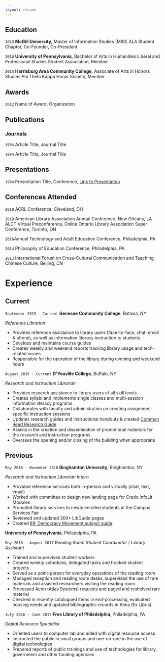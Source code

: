```yaml
---
layout: resume
---
```


## Education

`2019`
__McGill University,__
Master of Information Studies (MISt)
ALA Student Chapter, Co-Founder, Co-President

`2016`
__University of Pennsylvania,__
Bachelor of Arts in Humanities
Liberal and Professional Studies Student Association, Member

`2015`
__Harrisburg Area Community College,__
Associate of Arts in Honors Studies
Phi Theta Kappa Honor Society, Member

## Awards

`2012`
Name of Award, Organization 

## Publications

<!-- A list is also available [online](https://scholar.google.co.uk/citations?user=LTOTl0YAAAAJ) -->

### Journals

`1994`
Article Title, Journal Title

`1994`
Article Title, Journal Title

## Presentations

`1994`
Presentation Title, Conference, <a href="https://MyWebsite.tld/presentation1">Link to Presentation</a>

## Conferences Attended

`2019`
ACRL Conference, Cleveland, OH

`2018`
American Library Association Annual Conference, New Orleans, LA
ALCT Virtual Preconference, Online
Ontario Library Association Super Conference, Toronto, ON

`2016`Annual Technology and Adult Education Conference, Philadelphia, PA

`2014` Philosophy of Education Conference, Philadelphia, PA

`2013` International Forum on Cross-Cultural Communication and Teaching Chinese Culture, Beijing, CN


# Experience

## Current

`September 2019 - Current`
__Genesee Community College__, Batavia, NY  

*Reference Librarian*
- Provides reference assistance to library users (face-to-face, chat, email & phone), as well as
information literacy instruction to students
- Develops and maintains course guides
- Creates weekly and weekend reports tracking library usage and tech-related issues
- Responsible for the operation of the library during evening and weekend hours

`August 2019 - Current`
__D'Youville College__, Buffalo, NY 

*Research and Instruction Librarian*
- Provides research assistance to library users of all skill levels
- Creates syllabi and implements single classes and multi-session information literacy programs
- Collaborates with faculty and administration on creating assignment-specific instruction sessions
- Updates research guides and instructional handouts & created [Common Read Research Guide](https://dyc.libguides.com/nickel_boys_common_read).
- Assists in the creation and dissemination of promotional materials for the research and instruction
programs
- Oversees the opening and/or closing of the building when appropriate

## Previous

`May 2018 - November 2018`
__Binghamton University__, Binghamton, NY 

*Research and Instruction Librarian Intern*
- Provided reference services both in-person and virtually (chat, text, email)
- Worked with committee to design new landing page for Credo InfoLit Modules
- Promoted library services to newly enrolled students at the Campus Services Fair
- Reviewed and updated 300+ LibGuide pages
- Created [89’ Democracy Movement subject guide](https://libraryguides.binghamton.edu/tiananman/databases).

__University of Pennsylvania__, Philadelphia, PA

`May 2016 - August 2017`
*Reading Room Student Coordinator* / *Library Assistant*
- Trained and supervised student workers
- Created weekly schedules, delegated tasks and tracked student projects
- Served as a point-person for everyday operations of the reading room
- Managed reception and reading room desks, supervised the use of rare materials and assisted
researchers visiting the reading room
- Processed Aeon (Atlas Systems) requests and paged and reshelved rare material
- Checked in recently catalogued items in end-processing, evaluated housing needs and updated
bibliographic records in Alma (Ex Libris)

`July 2016 - June 2017`
__Free Library of Philadelphia__, Philadelphia, PA 

*Digital Resource Specialist*
-  Oriented users to computer lab and aided with digital resource access
-  Instructed the public in small groups and one-on-one in the use of digital technologies
-  Prepared reports of public trainings and use of technologies for library, government and other
funding agencies

<!-- ### Footer

Last updated: November 2019 -->


